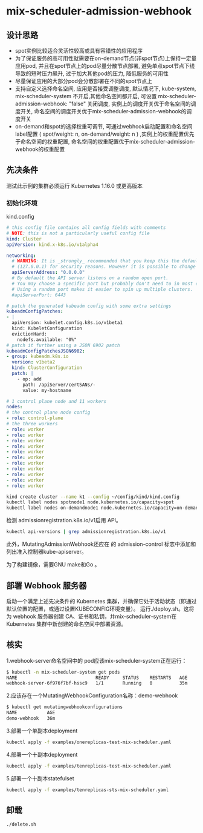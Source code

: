 # mix-scheduler-admission-webhook

## 设计思路

- spot实例比较适合灵活性较高或具有容错性的应用程序
- 为了保证服务的高可用性就需要在on-demand节点(非spot节点)上保持一定量应用pod, 并且在spot节点上的pod尽量分散节点部署, 避免单点spot节点下线导致的短时压力飙升, 过于加大其他pod的压力, 降低服务的可用性
- 尽量保证应用的大部分pod会分散部署在不同的spot节点上
- 支持自定义选择命名空间, 应用是否接受调整调度, 默认情况下, kube-system, mix-scheduler-system 不开启,其他命名空间都开启, 可设置 mix-scheduler-admission-webhook: "false" 关闭调度, 实例上的调度开关优于命名空间的调度开关, 命名空间的调度开关优于mix-scheduler-admission-webhook的调度开关
- on-demand和spot的选择权重可调节, 可通过webhook启动配置和命名空间label配置 ( spot/weight: n, on-demand/weight: n ) ,实例上的权重配置优先于命名空间的权重配置, 命名空间的权重配置优于mix-scheduler-admission-webhook的权重配置

## 先决条件

测试此示例的集群必须运行 Kubernetes 1.16.0 或更高版本

### 初始化环境

kind.config

```yaml
# this config file contains all config fields with comments
# NOTE: this is not a particularly useful config file
kind: Cluster
apiVersion: kind.x-k8s.io/v1alpha4

networking:
  # WARNING: It is _strongly_ recommended that you keep this the default
  # (127.0.0.1) for security reasons. However it is possible to change this.
  apiServerAddress: "0.0.0.0"
  # By default the API server listens on a random open port.
  # You may choose a specific port but probably don't need to in most cases.
  # Using a random port makes it easier to spin up multiple clusters.
  #apiServerPort: 6443

# patch the generated kubeadm config with some extra settings
kubeadmConfigPatches:
- |
  apiVersion: kubelet.config.k8s.io/v1beta1
  kind: KubeletConfiguration
  evictionHard:
    nodefs.available: "0%"
# patch it further using a JSON 6902 patch
kubeadmConfigPatchesJSON6902:
- group: kubeadm.k8s.io
  version: v1beta2
  kind: ClusterConfiguration
  patch: |
    - op: add
      path: /apiServer/certSANs/-
      value: my-hostname

# 1 control plane node and 11 workers
nodes:
# the control plane node config
- role: control-plane
# the three workers
- role: worker
- role: worker
- role: worker
- role: worker
- role: worker
- role: worker
- role: worker
- role: worker
- role: worker
- role: worker
- role: worker
```

```bash
kind create cluster --name k1 --config ~/config/kind/kind.config
kubectl label nodes spotnode1 node.kubernetes.io/capacity=spot
kubectl label nodes on-demandnode1 node.kubernetes.io/capacity=on-demand
```

检测 admissionregistration.k8s.io/v1启用 API。

```bash
kubectl api-versions | grep admissionregistration.k8s.io/v1
```

此外，MutatingAdmissionWebhook还应在 的 admission-control 标志中添加和列出准入控制器kube-apiserver。

为了构建镜像，需要GNU make和Go 。

## 部署 Webhook 服务器

启动一个满足上述先决条件的 Kubernetes 集群，并确保它处于活动状态（即通过默认位置的配置，或通过设置KUBECONFIG环境变量）。
运行./deploy.sh。这将为 webhook 服务器创建 CA、证书和私钥，并mix-scheduler-system在 Kubernetes 集群中新创建的命名空间中部署资源。

## 核实

1.webhook-server命名空间中的 pod应该mix-scheduler-system正在运行：

```bash
$ kubectl -n mix-scheduler-system get pods
NAME                             READY     STATUS    RESTARTS   AGE
webhook-server-6f976f7bf-hssc9   1/1       Running   0          35m
```

2.应该存在一个MutatingWebhookConfiguration名称：demo-webhook

```bash
$ kubectl get mutatingwebhookconfigurations
NAME           AGE
demo-webhook   36m
```

3.部署一个单副本deployment

```bash
kubectl apply -f examples/onereplicas-test-mix-scheduler.yaml
```

4.部署一个十副本deployment

```bash
kubectl apply -f examples/tenreplicas-test-mix-scheduler.yaml
```

5.部署一个十副本statefulset

```bash
kubectl apply -f examples/tenreplicas-sts-mix-scheduler.yaml
```

## 卸载
```bash
./delete.sh
```
